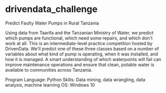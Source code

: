 # drivendata_challenge
Predict Faulty Water Pumps in Rural Tanzania



Using data from Taarifa and the Tanzanian Ministry of Water, 
we predict which pumps are functional, which need some repairs, 
and which don't work at all. This is an intermediate-level practice competition hosted by DrivenData.
We'll predict one of these three classes based on a number of variables about what kind of pump is operating,
when it was installed, and how it is managed. A smart understanding of which waterpoints will fail can improve maintenance
operations and ensure that clean, potable water is available to communities across Tanzania.

Program Language: Python
Skills: Data mining, data wrangling, data analysis, machine learning
OS: Windows 10
















